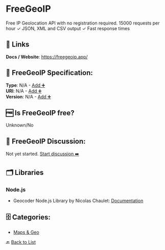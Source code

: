 # FreeGeoIP

Free IP Geolocation API with no registration required. 15000 requests per hour ✓ JSON, XML and CSV output ✓ Fast response times

##  🔗 Links
**Docs / Website**: https://freegeoip.app/

## 🧬 FreeGeoIP Specification:
**Type**: N/A - [Add ➕](https://github.com/apis-list/apis-list/edit/main/apis/freegeoip/freegeoip.yaml)  
**URI**: N/A - [Add ➕](https://github.com/apis-list/apis-list/edit/main/apis/freegeoip/freegeoip.yaml)  
**Version**: N/A - [Add ➕](https://github.com/apis-list/apis-list/edit/main/apis/freegeoip/freegeoip.yaml)

## 🆓 Is FreeGeoIP free?
 Unknown/No 

## 💬 FreeGeoIP Discussion:
Not yet started. [Start discussion ➡️](https://github.com/apis-list/apis-list/discussions/new)

## 🗂️ Libraries
### Node.js
-  Geocoder Node.js Library by Nicolas Chaulet: [Documentation](https://github.com/nchaulet/node-geocoder)


## 🗄️ Categories:
- [Maps & Geo](https://github.com/apis-list/apis-list#maps--geo-)

🔙  [Back to List](https://github.com/apis-list/apis-list)
